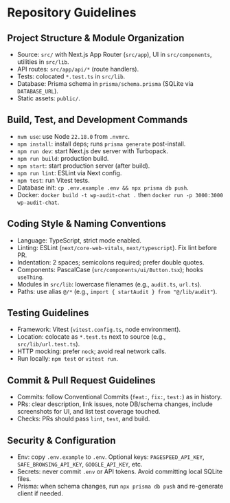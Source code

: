 # Repository Guidelines

## Project Structure & Module Organization
- Source: `src/` with Next.js App Router (`src/app`), UI in `src/components`, utilities in `src/lib`.
- API routes: `src/app/api/*` (route handlers).
- Tests: colocated `*.test.ts` in `src/lib`.
- Database: Prisma schema in `prisma/schema.prisma` (SQLite via `DATABASE_URL`).
- Static assets: `public/`.

## Build, Test, and Development Commands
- `nvm use`: use Node `22.18.0` from `.nvmrc`.
- `npm install`: install deps; runs `prisma generate` post-install.
- `npm run dev`: start Next.js dev server with Turbopack.
- `npm run build`: production build.
- `npm start`: start production server (after build).
- `npm run lint`: ESLint via Next config.
- `npm test`: run Vitest tests.
- Database init: `cp .env.example .env && npx prisma db push`.
- Docker: `docker build -t wp-audit-chat .` then `docker run -p 3000:3000 wp-audit-chat`.

## Coding Style & Naming Conventions
- Language: TypeScript, strict mode enabled.
- Linting: ESLint (`next/core-web-vitals`, `next/typescript`). Fix lint before PR.
- Indentation: 2 spaces; semicolons required; prefer double quotes.
- Components: PascalCase (`src/components/ui/Button.tsx`); hooks `useThing`.
- Modules in `src/lib`: lowercase filenames (e.g., `audit.ts`, `url.ts`).
- Paths: use alias `@/*` (e.g., `import { startAudit } from "@/lib/audit"`).

## Testing Guidelines
- Framework: Vitest (`vitest.config.ts`, node environment).
- Location: colocate as `*.test.ts` next to source (e.g., `src/lib/url.test.ts`).
- HTTP mocking: prefer `nock`; avoid real network calls.
- Run locally: `npm test` or `vitest run`.

## Commit & Pull Request Guidelines
- Commits: follow Conventional Commits (`feat:`, `fix:`, `test:`) as in history.
- PRs: clear description, link issues, note DB/schema changes, include screenshots for UI, and list test coverage touched.
- Checks: PRs should pass `lint`, `test`, and build.

## Security & Configuration
- Env: copy `.env.example` to `.env`. Optional keys: `PAGESPEED_API_KEY`, `SAFE_BROWSING_API_KEY`, `GOOGLE_API_KEY`, etc.
- Secrets: never commit `.env` or API tokens. Avoid committing local SQLite files.
- Prisma: when schema changes, run `npx prisma db push` and re-generate client if needed.
